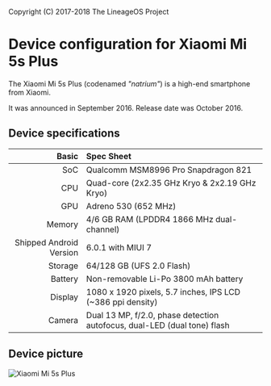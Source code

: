 Copyright (C) 2017-2018 The LineageOS Project

Device configuration for Xiaomi Mi 5s Plus
=========================================

The Xiaomi Mi 5s Plus (codenamed _"natrium"_) is a high-end smartphone from Xiaomi.

It was announced in September 2016. Release date was October 2016.

## Device specifications

Basic   | Spec Sheet
-------:|:-------------------------
SoC     | Qualcomm MSM8996 Pro Snapdragon 821
CPU     | Quad-core (2x2.35 GHz Kryo & 2x2.19 GHz Kryo)
GPU     | Adreno 530 (652 MHz)
Memory  | 4/6 GB RAM (LPDDR4 1866 MHz dual-channel)
Shipped Android Version | 6.0.1 with MIUI 7
Storage | 64/128 GB (UFS 2.0 Flash)
Battery | Non-removable Li-Po 3800 mAh battery
Display | 1080 x 1920 pixels, 5.7 inches, IPS LCD (~386 ppi density)
Camera  | Dual 13 MP, f/2.0, phase detection autofocus, dual-LED (dual tone) flash

## Device picture

![Xiaomi Mi 5s Plus](http://xiaomi-mi.com/uploads/CatalogueImage/xiaomi-mi-5s-plus-gray_14498_1475063604.jpg "Xiaomi Mi 5s Plus in dark gray")
